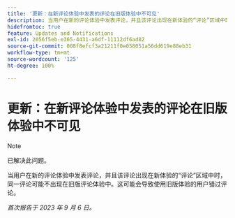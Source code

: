 ```yaml
---
title: '更新：在新评论体验中发表的评论在旧版体验中不可见'
description: 当用户在新的评论体验中发表评论，并且该评论出现在新体验的“评论”区域中时，同一评论可能不出现在旧版评论体验中。这可能会导致使用旧版体验的用户错过评论。
hidefromtoc: true
feature: Updates and Notifications
exl-id: 2056f5eb-e365-4431-a6df-11112df6ad82
source-git-commit: 008f8efcf3a21211f0e058051a56dd619e88eb31
workflow-type: tm+mt
source-wordcount: '125'
ht-degree: 100%

---
```


# 更新：在新评论体验中发表的评论在旧版体验中不可见

>[!NOTE]
>
>已解决此问题。

当用户在新的评论体验中发表评论，并且该评论出现在新体验的“评论”区域中时，同一评论可能不出现在旧版评论体验中。这可能会导致使用旧版体验的用户错过评论。

_首次报告于 2023 年 9 月 6 日。_
